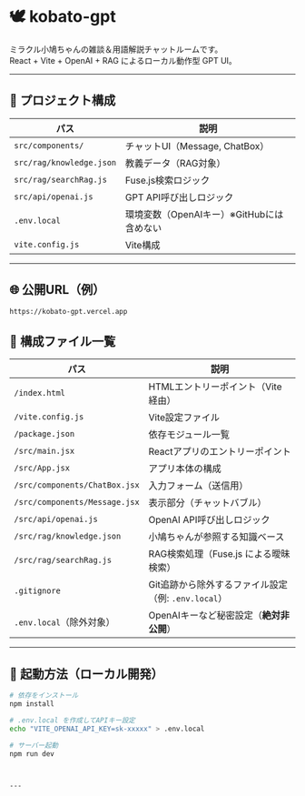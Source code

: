 # 🕊️ kobato-gpt

ミラクル小鳩ちゃんの雑談＆用語解説チャットルームです。  
React + Vite + OpenAI + RAG によるローカル動作型 GPT UI。

---


## 📁 プロジェクト構成

| パス | 説明 |
|------|------|
| `src/components/` | チャットUI（Message, ChatBox） |
| `src/rag/knowledge.json` | 教義データ（RAG対象） |
| `src/rag/searchRag.js` | Fuse.js検索ロジック |
| `src/api/openai.js` | GPT API呼び出しロジック |
| `.env.local` | 環境変数（OpenAIキー）※GitHubには含めない |
| `vite.config.js` | Vite構成 |

---

## 🌐 公開URL（例）

`https://kobato-gpt.vercel.app`




## 📁 構成ファイル一覧

| パス                        | 説明                                         |
|-----------------------------|----------------------------------------------|
| `/index.html`               | HTMLエントリーポイント（Vite経由）           |
| `/vite.config.js`           | Vite設定ファイル                             |
| `/package.json`             | 依存モジュール一覧                           |
| `/src/main.jsx`             | Reactアプリのエントリーポイント              |
| `/src/App.jsx`              | アプリ本体の構成                            |
| `/src/components/ChatBox.jsx` | 入力フォーム（送信用）                     |
| `/src/components/Message.jsx` | 表示部分（チャットバブル）                 |
| `/src/api/openai.js`        | OpenAI API呼び出しロジック                   |
| `/src/rag/knowledge.json`   | 小鳩ちゃんが参照する知識ベース               |
| `/src/rag/searchRag.js`     | RAG検索処理（Fuse.js による曖昧検索）        |
| `.gitignore`                | Git追跡から除外するファイル設定（例: `.env.local`） |
| `.env.local`（除外対象）     | OpenAIキーなど秘密設定（**絶対非公開**）     |

---

## 🚀 起動方法（ローカル開発）

```bash
# 依存をインストール
npm install

# .env.local を作成してAPIキー設定
echo "VITE_OPENAI_API_KEY=sk-xxxxx" > .env.local

# サーバー起動
npm run dev



---
